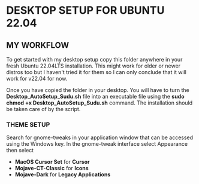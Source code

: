 # DESKTOP SETUP FOR UBUNTU 22.04

## MY WORKFLOW

<p>
To get started with my desktop setup copy this folder anywhere in your fresh Ubuntu 22.04LTS installation. 
This might work for older or newer distros too but I haven't tried it for them so I can only conclude that it will work for v22.04 for now.
</p>

<p>
Once you have copied the folder in your desktop. You will have to turn the <b>Desktop_AutoSetup_Sudu.sh</b> file into an executable file using the <b>sudo chmod +x Desktop_AutoSetup_Sudu.sh</b> command. 
The installation should be taken care of by the script.
</p>

### THEME SETUP

<p>Search for gnome-tweaks in your application window that can be accessed using the Windows key. In the gnome-tweak interface select Appearance then select</p>

<ul>
    <li><b>MacOS Cursor Set</b> for <b>Cursor</b></li>
    <li><b>Mojave-CT-Classic</b> for <b>Icons</b></li>
    <li><b>Mojave-Dark</b> for <b>Legacy Applications</b></li>
</ul>
